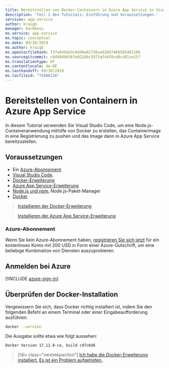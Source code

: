 ```yaml
---
title: Bereitstellen von Docker-Containern in Azure App Service in Visual Studio Code
description: 'Teil 1 des Tutorials: Einführung und Voraussetzungen.'
services: app-service
author: kraigb
manager: barbkess
ms.service: app-service
ms.topic: conceptual
ms.date: 09/20/2019
ms.author: kraigb
ms.openlocfilehash: f37e049ab3c6dd0a01726aa9204746658540110b
ms.sourcegitcommit: c04984b6367e922dbc5973af44f8cd0ca81ce157
ms.translationtype: HT
ms.contentlocale: de-DE
ms.lasthandoff: 09/30/2019
ms.locfileid: "71686116"
---
```

# <a name="deploy-containers-to-azure-app-service"></a>Bereitstellen von Containern in Azure App Service

In diesem Tutorial verwenden Sie Visual Studio Code, um eine Node.js-Containeranwendung mithilfe von Docker zu erstellen, das Containerimage in eine Registrierung zu pushen und das Image dann in Azure App Service bereitzustellen.

## <a name="prerequisites"></a>Voraussetzungen

- Ein [Azure-Abonnement](#azure-subscription).
- [Visual Studio Code](https://code.visualstudio.com/).
- [Docker-Erweiterung](vscode:extension/ms-azuretools.vscode-docker)
- [Azure App Service-Erweiterung](vscode:extension/ms-azuretools.vscode-azureappservice)
- [Node.js und npm](https://nodejs.org/en/download), Node.js-Paket-Manager
- [Docker](https://www.docker.com/community-edition)

> <a class="tutorial-install-extension-btn" href="vscode:extension/ms-azuretools.vscode-docker">Installieren der Docker-Erweiterung</a>

> <a class="tutorial-install-extension-btn" href="vscode:extension/ms-azuretools.vscode-azureappservice">Installieren der Azure App Service-Erweiterung</a>

### <a name="azure-subscription"></a>Azure-Abonnement

Wenn Sie kein Azure-Abonnement haben, [registrieren Sie sich jetzt](https://azure.microsoft.com/en-us/free/?utm_source=campaign&utm_campaign=vscode-tutorial-docker-extension&mktingSource=vscode-tutorial-docker-extension) für ein kostenloses Konto mit 200 USD in Form einer Azure-Gutschrift, um eine beliebige Kombination von Diensten auszuprobieren.

## <a name="sign-in-to-azure"></a>Anmelden bei Azure

[!INCLUDE [azure-sign-in](includes/azure-sign-in.md)]

## <a name="verify-docker-install"></a>Überprüfen der Docker-Installation

Vergewissern Sie sich, dass Docker richtig installiert ist, indem Sie den folgenden Befehl an einem Terminal oder einer Eingabeaufforderung ausführen:

```bash
docker --version
```

Die Ausgabe sollte etwa wie folgt aussehen:

```output
Docker Version 17.12.0-ce, build c97c6d6
```

> [!div class="nextstepaction"]
> [Ich habe die Docker-Erweiterung installiert.](tutorial-vscode-docker-node-02.md) [Es ist ein Problem aufgetreten.](https://www.research.net/r/PWZWZ52?tutorial=docker-extension&step=getting-started)

